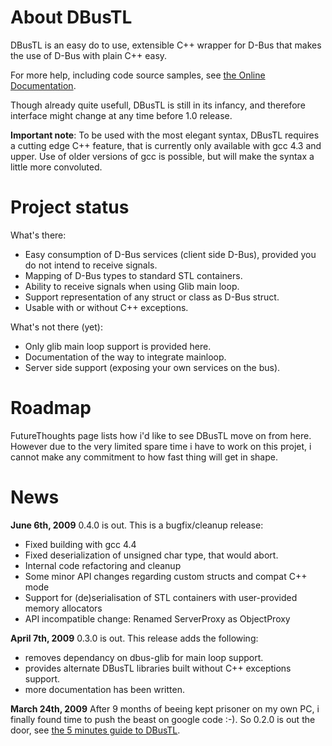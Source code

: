 # About DBusTL #

DBusTL is an easy do to use, extensible C++ wrapper for D-Bus that makes the use of D-Bus with plain C++ easy.

For more help, including code source samples, see [the Online Documentation](http://dbustl.googlecode.com/svn/doc-latest.html).

Though already quite usefull, DBusTL is still in its infancy, and therefore interface might change at any time before 1.0 release.

**Important note**: To be used with the most elegant syntax, DBusTL requires a cutting edge C++ feature, that is currently only available with gcc 4.3 and upper. Use of older versions of gcc is possible, but will make the syntax a little more convoluted.

# Project status #

What's there:
  * Easy consumption of D-Bus services (client side D-Bus), provided you do not intend to receive signals.
  * Mapping of D-Bus types to standard STL containers.
  * Ability to receive signals when using Glib main loop.
  * Support representation of any struct or class as D-Bus struct.
  * Usable with or without C++ exceptions.

What's not there (yet):
  * Only glib main loop support is provided here.
  * Documentation of the way to integrate mainloop.
  * Server side support (exposing your own services on the bus).

# Roadmap #

FutureThoughts page lists how i'd like to see DBusTL move on from here. However due to the very limited spare time i have to work on this projet, i cannot make any commitment
to how fast thing will get in shape.

# News #

**June 6th, 2009** 0.4.0 is out. This is a bugfix/cleanup release:
  * Fixed building with gcc 4.4
  * Fixed deserialization of unsigned char type, that would abort.
  * Internal code refactoring and cleanup
  * Some minor API changes regarding custom structs and compat C++ mode
  * Support for (de)serialisation of STL containers with user-provided memory allocators
  * API incompatible change: Renamed ServerProxy as ObjectProxy

**April 7th, 2009** 0.3.0 is out. This release adds the following:
  * removes dependancy on dbus-glib for main loop support.
  * provides alternate DBusTL libraries built without C++ exceptions support.
  * more documentation has been written.

**March 24th, 2009** After 9 months of beeing kept prisoner on my own PC, i finally found time to push the beast on google code :-). So 0.2.0 is out the door, see [the 5 minutes guide to DBusTL](http://dbustl.googlecode.com/svn/tags/0.2.0/doc/html/intro.html).